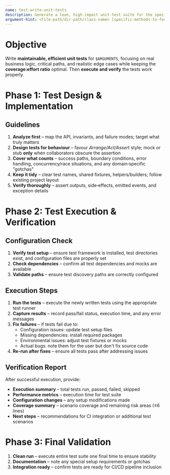 ```yaml
---
name: test:write-unit-tests
description: Generate a lean, high‑impact unit‑test suite for the specified class, file or package.
argument-hint: <file-path/dir-path/class-name> [specific-methods-to-focus-on]
---
```


# Objective  
Write **maintainable, efficient unit tests** for `$ARGUMENTS`, focusing on real business logic, critical paths, and realistic edge cases while keeping the **coverage:effort ratio** optimal. Then **execute and verify** the tests work properly.

# Phase 1: Test Design & Implementation

## Guidelines  
1. **Analyze first** – map the API, invariants, and failure modes; target what truly matters
2. **Design tests for behaviour** – favour *Arrange/Act/Assert* style; mock or stub **only** when collaborators obscure the assertion
3. **Cover what counts** – success paths, boundary conditions, error handling, concurrency/race situations, and any domain‑specific "gotchas" 
4. **Keep it tidy** – clear test names, shared fixtures, helpers/builders; follow existing project layout  
5. **Verify thoroughly** – assert outputs, side‑effects, emitted events, and exception details  

# Phase 2: Test Execution & Verification

## Configuration Check
1. **Verify test setup** – ensure test framework is installed, test directories exist, and configuration files are properly set
2. **Check dependencies** – confirm all test dependencies and mocks are available
3. **Validate paths** – ensure test discovery paths are correctly configured

## Execution Steps
1. **Run the tests** – execute the newly written tests using the appropriate test runner
2. **Capture results** – record pass/fail status, execution time, and any error messages
3. **Fix failures** – if tests fail due to:
   - Configuration issues: update test setup files
   - Missing dependencies: install required packages
   - Environmental issues: adjust test fixtures or mocks
   - Actual bugs: note them for the user but don't fix source code
4. **Re-run after fixes** – ensure all tests pass after addressing issues

## Verification Report
After successful execution, provide:
- **Execution summary** – total tests run, passed, failed, skipped
- **Performance metrics** – execution time for test suite
- **Configuration changes** – any setup modifications made
- **Coverage summary** – scenario coverage and remaining risk areas (≤6 lines)
- **Next steps** – recommendations for CI integration or additional test scenarios

# Phase 3: Final Validation
1. **Clean run** – execute entire test suite one final time to ensure stability
2. **Documentation** – note any special setup requirements or gotchas
3. **Integration ready** – confirm tests are ready for CI/CD pipeline inclusion
